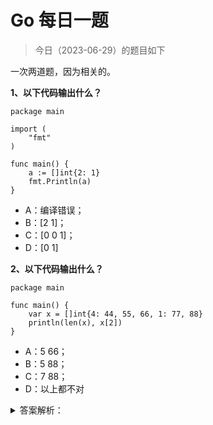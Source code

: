 # Go 每日一题

> 今日（2023-06-29）的题目如下

一次两道题，因为相关的。

**1、以下代码输出什么？**


```golang
package main

import (
    "fmt"
)

func main() {
    a := []int{2: 1}
    fmt.Println(a)
}
```

- A：编译错误；
- B：[2 1]；
- C：[0 0 1]；
- D：[0 1]

**2、以下代码输出什么？**

```golang
package main

func main() {
	var x = []int{4: 44, 55, 66, 1: 77, 88}
	println(len(x), x[2])
}
```

- A：5 66；
- B：5 88；
- C：7 88；
- D：以上都不对



<details>
<summary>答案解析：</summary>
<div>

第 1 题是 Go 语言爱好者周刊第 [87的题目](https://mp.weixin.qq.com/s/4HI78Yd1ENVFCWHCESlPBg)。

正确答案是：C，正确率 52%。这道题相对简单，但依然有近一半的人答错了。

而第 2 题是[周刊第 88 期](https://mp.weixin.qq.com/s/pgIoGnOd0CMPHFc4HD0xFA)的题目，正确答案也是 C，只有 25%。

这涉及到 array/slice 的一些相关知识。

### 01 数组和切片

关于两者，Go 语言规范中都有明确定义。

[数组](https://hao.studygolang.com/golang_spec.html#ruby-rb-rb-rp-rp-rt-array-types-rt-rp-rp-ruby)是这么说明的：

>	数组是单一类型元素的有序序列，该单一类型称为元素类型。元素的个数被称为数组长度，并且不能为负值。长度是数组类型的一部分；它必须为一个可以被 int 类型的值所代表的非负常量。

这里一个关键点就是，长度是数组的一部分，因此 [3]int 和 [4]int 是不同类型。

再看看[切片](https://hao.studygolang.com/golang_spec.html#ruby-rb-rb-rp-rp-rt-slice-types-rt-rp-rp-ruby)：

>	切片是针对一个底层数组的连续段的描述符，它提供了对该数组内有序序列元素的访问。切片类型表示其元素类型的数组的所有切片的集合。元素的数量被称为切片长度，且不能为负。未初始化的切片的值为 `nil` 。

从 EBNF 的表示可以看出区别：

	ArrayType   = "[", ArrayLength, "]", ElementType .
	SliceType = "[", "]", ElementType .

也就是说，长度不是切片类型的一部分，切片长度可变。

### 02 常见字面量初始化

我不打算讲解数组/切片初始化的各种情况，主要介绍常见的字面量初始化，以及和上面题目相关的部分。

通常我们会这么初始化一个数组：

```golang
var intSet = [6]int{2, 4, 6}
```

注意 `[]` 中的 6，它表示数组的长度。因为初始化时，我们只给定了 3 个数，因此后 3 个元素是 0：

```golang
[2 4 6 0 0 0]
```

注意和这种写法的区别：

```golang
var intSet = [...]int{2, 4, 6}
```

对于切片来说，一般这样初始化：

```golang
var intSlice = []int{2, 4, 6}

// 或基于 intSet 进行初始化
var intSlice = intSet[:]
```

当然，针对 Slice，更多时候是通过 make 创建，然后其他方式初始化，这里不展开了。

### 03 特殊的初始化

在 Go语言规范「[Composite literals](https://hao.studygolang.com/golang_spec.html#ruby-rb-rb-rp-rp-rt-composite-literals-rt-rp-rp-ruby)」部分对数组和切片的字面值初始化进行了规定，因为数组和切片类似，我们这里只说切片的情况。

先看组合字面值的 EBNF 表示：

```golang
CompositeLit  = LiteralType, LiteralValue .
LiteralType   = StructType | ArrayType | "[", "...", "]", ElementType |
                SliceType | MapType | TypeName .
LiteralValue  = "{", [ ElementList, [ "," ] ], "}" .
ElementList   = KeyedElement, { ",", KeyedElement } .
KeyedElement  = [ Key, ":" ], Element .
Key           = FieldName | Expression | LiteralValue .
FieldName     = identifier .
Element       = Expression | LiteralValue .
```

从上到下看，简单解释一下：

- 第 1 行，表示组合字面值由 LiteralType 和 LiteralValue 构成，其中 LiteralType 表示组合字面值的类型，LiteralValue 表示值；
- 第 2 行，解释 LiteralType，它可以是 `=` 后面的类型。允许的类型有：结构体、数组、切片、map 等，其中还可以是类似 `[…]int` 的形式；
- 第 4 行，解释 LiteralValue，它由一对 `{}` 包裹，其中包含可选的 ElementList；
- 第 5 行，解释 ElementList，它由若干 KeyedElement 组成；
- 第 6 行，解释 KeyedElement，这是该篇题目的重点之处。在 EBNF 中，`[]` 表示这部分是可选的，因此表示具体元素时，一般 Key 可以省略（map 不能省略），这就是通常数组和切片的初始化语法；

在这个之后，规范上给出了针对数组和切片字面值的应用规则：

1. 数组中的每个元素有一个关联的标记其位置的整数索引。
2. **带键的元素使用该键作为其索引。**这个键必须是可被类型 int 所表示的一个非负常量；而且如果其被赋予了类型的话则必须是整数类型。
3. **不带键的元素使用之前元素的索引加一。**如果第一个元素没有键，则其索引为零。

根据以上 3 点，我们很容易知道，在 `a := []int{2: 1}` 中，我们指定了第 3 个元素（注意索引是从 0 开始的）的值为 1，根据数组/切片的特性，自然存在第 1、2 个元素，没有指定值时，Go 会为其设置默认值。因此这个写法和下面的写法等价：

```golang
a := []int{0, 0, 1}
```

对于第 88 期的题目：

```golang
var x = []int{4: 44, 55, 66, 1: 77, 88}
```

指定了第 5 个元素（对应索引是 4），值是 44。根据上面规则的第三点，55、66 都没有指定索引，因此它们的索引是前一个元素的索引加一，即：

```golang
5: 55, 6: 66
```

下一个元素是 `1: 77`，为其指定了索引 1，因此它的下一元素 88 的索引就是 2 了，因此这个定义相当于如下的定义：

```golang
var x = []int{4: 44, 5: 55, 6: 66, 1: 77, 2: 88}
```

同样，因为数组/切片的特性，缺少的元素（索引 0 和 3）值是 0，而整个切片的长度是最大索引加一，即 7。

### 04 总结

别觉得这道题目恶心，实际中这么写代码可能也确实会被打（当然，第 87 题的写法还是很有可能的）。这里主要是希望大家多掌握一些规范、细节，我想不少人不清楚，原来数组（切片）也可以指定索引进行初始化。语言语法毕竟必须严谨，而这些都在 Go 语言规范里。

延伸思考：第 88 期的题目，如果改为这样结果又如何？

```golang
var x = []int{4: 44, 55, 66, 3: 77, 88}
```

欢迎大胆的留言说出你的答案！

答案解析来自：[https://polarisxu.studygolang.com/posts/go/action/weekly-question-88/](https://polarisxu.studygolang.com/posts/go/action/weekly-question-88/)。

---

### 7 楼

C：[0 0 1]； C：7 88；得到的数组是 [0 77 88 0 44 55 66] 


</div>
</details>
